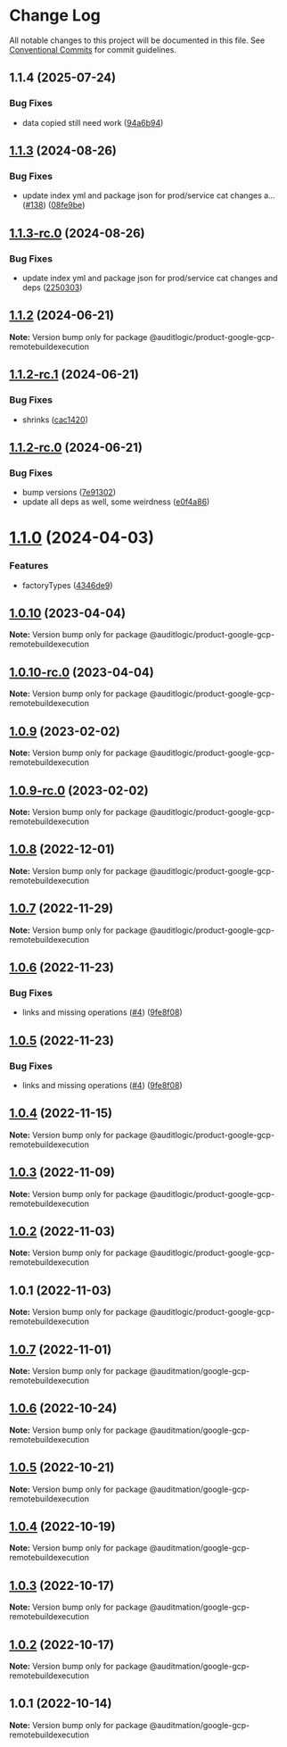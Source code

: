 # Change Log

All notable changes to this project will be documented in this file.
See [Conventional Commits](https://conventionalcommits.org) for commit guidelines.

## 1.1.4 (2025-07-24)


### Bug Fixes

* data copied still need work ([94a6b94](https://github.com/zerobias-org/product/commit/94a6b942fb0516367548599d739529536132755a))





## [1.1.3](https://github.com/auditlogic/product/compare/@auditlogic/product-google-gcp-remotebuildexecution@1.1.2...@auditlogic/product-google-gcp-remotebuildexecution@1.1.3) (2024-08-26)


### Bug Fixes

* update index yml and package json for prod/service cat changes a… ([#138](https://github.com/auditlogic/product/issues/138)) ([08fe9be](https://github.com/auditlogic/product/commit/08fe9beb1c8457462a19bc69caa02e6212d97e1a))





## [1.1.3-rc.0](https://github.com/auditlogic/product/compare/@auditlogic/product-google-gcp-remotebuildexecution@1.1.2...@auditlogic/product-google-gcp-remotebuildexecution@1.1.3-rc.0) (2024-08-26)


### Bug Fixes

* update index yml and package json for prod/service cat changes and deps ([2250303](https://github.com/auditlogic/product/commit/225030363a363608240135b7ebed386b28f01e4b))





## [1.1.2](https://github.com/auditlogic/product/compare/@auditlogic/product-google-gcp-remotebuildexecution@1.1.2-rc.1...@auditlogic/product-google-gcp-remotebuildexecution@1.1.2) (2024-06-21)

**Note:** Version bump only for package @auditlogic/product-google-gcp-remotebuildexecution





## [1.1.2-rc.1](https://github.com/auditlogic/product/compare/@auditlogic/product-google-gcp-remotebuildexecution@1.1.2-rc.0...@auditlogic/product-google-gcp-remotebuildexecution@1.1.2-rc.1) (2024-06-21)


### Bug Fixes

* shrinks ([cac1420](https://github.com/auditlogic/product/commit/cac14200fefcd8183ab69fe89a47bd3f70f563e9))





## [1.1.2-rc.0](https://github.com/auditlogic/product/compare/@auditlogic/product-google-gcp-remotebuildexecution@1.1.0...@auditlogic/product-google-gcp-remotebuildexecution@1.1.2-rc.0) (2024-06-21)


### Bug Fixes

* bump versions ([7e91302](https://github.com/auditlogic/product/commit/7e913023b8b312150ed7762c32fbbe616be71de5))
* update all deps as well, some weirdness ([e0f4a86](https://github.com/auditlogic/product/commit/e0f4a864714e2d3de6bbf3da014d5312fe53be2f))





# [1.1.0](https://github.com/auditlogic/product/compare/@auditlogic/product-google-gcp-remotebuildexecution@1.0.10...@auditlogic/product-google-gcp-remotebuildexecution@1.1.0) (2024-04-03)


### Features

* factoryTypes ([4346de9](https://github.com/auditlogic/product/commit/4346de92693aee892fccf725338ffc7b80ab182b))





## [1.0.10](https://github.com/auditlogic/product/compare/@auditlogic/product-google-gcp-remotebuildexecution@1.0.9...@auditlogic/product-google-gcp-remotebuildexecution@1.0.10) (2023-04-04)

**Note:** Version bump only for package @auditlogic/product-google-gcp-remotebuildexecution





## [1.0.10-rc.0](https://github.com/auditlogic/product/compare/@auditlogic/product-google-gcp-remotebuildexecution@1.0.9...@auditlogic/product-google-gcp-remotebuildexecution@1.0.10-rc.0) (2023-04-04)

**Note:** Version bump only for package @auditlogic/product-google-gcp-remotebuildexecution





## [1.0.9](https://github.com/auditlogic/product/compare/@auditlogic/product-google-gcp-remotebuildexecution@1.0.8...@auditlogic/product-google-gcp-remotebuildexecution@1.0.9) (2023-02-02)

**Note:** Version bump only for package @auditlogic/product-google-gcp-remotebuildexecution





## [1.0.9-rc.0](https://github.com/auditlogic/product/compare/@auditlogic/product-google-gcp-remotebuildexecution@1.0.8...@auditlogic/product-google-gcp-remotebuildexecution@1.0.9-rc.0) (2023-02-02)

**Note:** Version bump only for package @auditlogic/product-google-gcp-remotebuildexecution





## [1.0.8](https://github.com/auditlogic/product/compare/@auditlogic/product-google-gcp-remotebuildexecution@1.0.7...@auditlogic/product-google-gcp-remotebuildexecution@1.0.8) (2022-12-01)

**Note:** Version bump only for package @auditlogic/product-google-gcp-remotebuildexecution





## [1.0.7](https://github.com/auditlogic/product/compare/@auditlogic/product-google-gcp-remotebuildexecution@1.0.6...@auditlogic/product-google-gcp-remotebuildexecution@1.0.7) (2022-11-29)

**Note:** Version bump only for package @auditlogic/product-google-gcp-remotebuildexecution





## [1.0.6](https://github.com/auditlogic/product/compare/@auditlogic/product-google-gcp-remotebuildexecution@1.0.4...@auditlogic/product-google-gcp-remotebuildexecution@1.0.6) (2022-11-23)


### Bug Fixes

* links and missing operations ([#4](https://github.com/auditlogic/product/issues/4)) ([9fe8f08](https://github.com/auditlogic/product/commit/9fe8f08fe7c57fdb79f991ac35bd6ac2e7dcad38))





## [1.0.5](https://github.com/auditlogic/product/compare/@auditlogic/product-google-gcp-remotebuildexecution@1.0.4...@auditlogic/product-google-gcp-remotebuildexecution@1.0.5) (2022-11-23)


### Bug Fixes

* links and missing operations ([#4](https://github.com/auditlogic/product/issues/4)) ([9fe8f08](https://github.com/auditlogic/product/commit/9fe8f08fe7c57fdb79f991ac35bd6ac2e7dcad38))





## [1.0.4](https://github.com/auditlogic/product/compare/@auditlogic/product-google-gcp-remotebuildexecution@1.0.3...@auditlogic/product-google-gcp-remotebuildexecution@1.0.4) (2022-11-15)

**Note:** Version bump only for package @auditlogic/product-google-gcp-remotebuildexecution





## [1.0.3](https://github.com/auditlogic/product/compare/@auditlogic/product-google-gcp-remotebuildexecution@1.0.2...@auditlogic/product-google-gcp-remotebuildexecution@1.0.3) (2022-11-09)

**Note:** Version bump only for package @auditlogic/product-google-gcp-remotebuildexecution





## [1.0.2](https://github.com/auditlogic/product/compare/@auditlogic/product-google-gcp-remotebuildexecution@1.0.1...@auditlogic/product-google-gcp-remotebuildexecution@1.0.2) (2022-11-03)

**Note:** Version bump only for package @auditlogic/product-google-gcp-remotebuildexecution





## 1.0.1 (2022-11-03)

**Note:** Version bump only for package @auditlogic/product-google-gcp-remotebuildexecution





## [1.0.7](https://github.com/auditmation/store-content/compare/@auditmation/google-gcp-remotebuildexecution@1.0.6...@auditmation/google-gcp-remotebuildexecution@1.0.7) (2022-11-01)

**Note:** Version bump only for package @auditmation/google-gcp-remotebuildexecution





## [1.0.6](https://github.com/auditmation/store-content/compare/@auditmation/google-gcp-remotebuildexecution@1.0.5...@auditmation/google-gcp-remotebuildexecution@1.0.6) (2022-10-24)

**Note:** Version bump only for package @auditmation/google-gcp-remotebuildexecution





## [1.0.5](https://github.com/auditmation/store-content/compare/@auditmation/google-gcp-remotebuildexecution@1.0.4...@auditmation/google-gcp-remotebuildexecution@1.0.5) (2022-10-21)

**Note:** Version bump only for package @auditmation/google-gcp-remotebuildexecution





## [1.0.4](https://github.com/auditmation/store-content/compare/@auditmation/google-gcp-remotebuildexecution@1.0.3...@auditmation/google-gcp-remotebuildexecution@1.0.4) (2022-10-19)

**Note:** Version bump only for package @auditmation/google-gcp-remotebuildexecution





## [1.0.3](https://github.com/auditmation/store-content/compare/@auditmation/google-gcp-remotebuildexecution@1.0.2...@auditmation/google-gcp-remotebuildexecution@1.0.3) (2022-10-17)

**Note:** Version bump only for package @auditmation/google-gcp-remotebuildexecution





## [1.0.2](https://github.com/auditmation/store-content/compare/@auditmation/google-gcp-remotebuildexecution@1.0.1...@auditmation/google-gcp-remotebuildexecution@1.0.2) (2022-10-17)

**Note:** Version bump only for package @auditmation/google-gcp-remotebuildexecution





## 1.0.1 (2022-10-14)

**Note:** Version bump only for package @auditmation/google-gcp-remotebuildexecution
